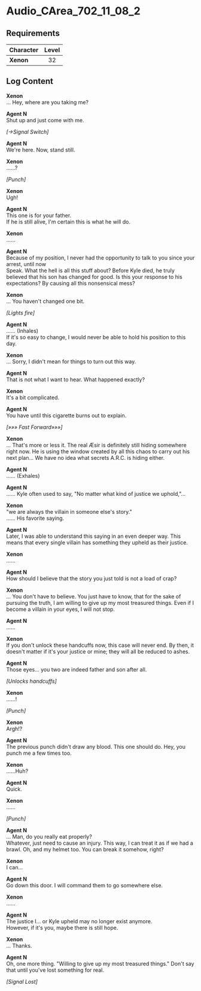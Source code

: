 # Audio_CArea_702_11_08_2
## Requirements
|Character|Level|
|---------|:---:|
|**Xenon**| 32  |

## Log Content
**Xenon**<br>
... Hey, where are you taking me?

**Agent N**<br>
Shut up and just come with me.

*[→Signal Switch]*

**Agent N**<br>
We're here. Now, stand still.

**Xenon**<br>
......?

*\[Punch\]*

**Xenon**<br>
Ugh!

**Agent N**<br>
This one is for your father.<br>
If he is still alive, I'm certain this is what he will do.

**Xenon**<br>
......

**Agent N**<br>
Because of my position, I never had the opportunity to talk to you since your arrest, until now<br>
Speak. What the hell is all this stuff about? Before Kyle died, he truly believed that his son has changed for good. Is this your response to his expectations? By causing all this nonsensical mess?

**Xenon**<br>
... You haven't changed one bit.

*\[Lights fire\]*

**Agent N**<br>
...... (Inhales)<br>
If it's so easy to change, I would never be able to hold his position to this day.

**Xenon**<br>
... Sorry, I didn't mean for things to turn out this way.

**Agent N**<br>
That is not what I want to hear. What happened exactly?

**Xenon**<br>
It's a bit complicated.

**Agent N**<br>
You have until this cigarette burns out to explain.

*[»»» Fast Forward»»»]*

**Xenon**<br>
... That's more or less it. The real Æsir is definitely still hiding somewhere right now. He is using the window created by all this chaos to carry out his next plan... We have no idea what secrets A.R.C. is hiding either.

**Agent N**<br>
...... (Exhales)

**Agent N**<br>
...... Kyle often used to say, "No matter what kind of justice we uphold,"...

**Xenon**<br>
"we are always the villain in someone else's story."<br>
...... His favorite saying.

**Agent N**<br>
Later, I was able to understand this saying in an even deeper way. This means that every single villain has something they upheld as their justice.

**Xenon**<br>
......

**Agent N**<br>
How should I believe that the story you just told is not a load of crap?

**Xenon**<br>
... You don't have to believe. You just have to know, that for the sake of pursuing the truth, I am willing to give up my most treasured things. Even if I become a villain in your eyes, I will not stop.

**Agent N**<br>
......

**Xenon**<br>
If you don't unlock these handcuffs now, this case will never end. By then, it doesn't matter if it's your justice or mine; they will all be reduced to ashes.

**Agent N**<br>
Those eyes... you two are indeed father and son after all.

*\[Unlocks handcuffs\]*

**Xenon**<br>
......!

*\[Punch\]*

**Xenon**<br>
Argh!?

**Agent N**<br>
The previous punch didn't draw any blood. This one should do. Hey, you punch me a few times too.

**Xenon**<br>
......Huh?

**Agent N**<br>
Quick.

**Xenon**<br>
......

*\[Punch\]*

**Agent N**<br>
... Man, do you really eat properly?<br>
Whatever, just need to cause an injury. This way, I can treat it as if we had a brawl. Oh, and my helmet too. You can break it somehow, right?

**Xenon**<br>
I can...

**Agent N**<br>
Go down this door. I will command them to go somewhere else.

**Xenon**<br>
......

**Agent N**<br>
The justice I... or Kyle upheld may no longer exist anymore. <br>
However, if it's you, maybe there is still hope.

**Xenon**<br>
... Thanks.

**Agent N**<br>
Oh, one more thing. "Willing to give up my most treasured things." Don't say that until you've lost something for real.

*[Signal Lost]*